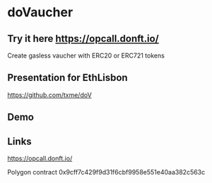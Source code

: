 # doVaucher

## Try it here https://opcall.donft.io/

Create gasless vaucher with ERC20 or ERC721 tokens


## Presentation for EthLisbon

https://github.com/txme/doV

## Demo




## Links

https://opcall.donft.io/

Polygon contract 
0x9cff7c429f9d31f6cbf9958e551e40aa382c563c
